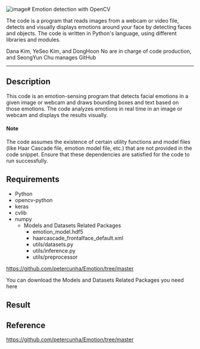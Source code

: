![image](https://github.com/Iamchuchu/OpenSW_termProject/assets/144139251/c9762b8c-bf4f-4d79-868e-4f83dca2a0e9)# Emotion detection with OpenCV

The code is a program that reads images from a webcam or video file, detects and visually displays emotions around your face by detecting faces and objects. The code is written in Python's language, using different libraries and modules.

Dana Kim, YeSeo Kim, and DongHoon No are in charge of code production, and SeongYun Chu manages GitHub

---

## Description
This code is an emotion-sensing program that detects facial emotions in a given image or webcam and draws bounding boxes and text based on those emotions. The code analyzes emotions in real time in an image or webcam and displays the results visually.

#### Note
The code assumes the existence of certain utility functions and model files (like Haar Cascade file, emotion model file, etc.) that are not provided in the code snippet. Ensure that these dependencies are satisfied for the code to run successfully.

## Requirements
- Python
- opencv-python
- keras
- cvlib
- numpy
  - Models and Datasets Related Packages
    - emotion_model.hdf5
    - haarcascade_frontalface_default.xml
    - utils/datasets.py
    - utils/inference.py
    - utils/preprocessor
    
<https://github.com/petercunha/Emotion/tree/master>

You can download the Models and Datasets Related Packages you need here



## Result


## Reference

<https://github.com/petercunha/Emotion/tree/master>

